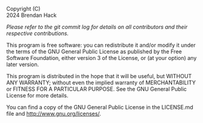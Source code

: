 Copyright (C)  
2024 Brendan Hack  

_Please refer to the git commit log for details on all contributors and their respective contributions._

This program is free software: you can redistribute it and/or modify it under the terms of the GNU General Public License as published by the Free Software Foundation, either version 3 of the License, or (at your option) any later version.

This program is distributed in the hope that it will be useful, but WITHOUT ANY WARRANTY; without even the implied warranty of MERCHANTABILITY or FITNESS FOR A PARTICULAR PURPOSE.  See the GNU General Public License for more details.

You can find a copy of the GNU General Public License in the LICENSE.md file and <http://www.gnu.org/licenses/>.
